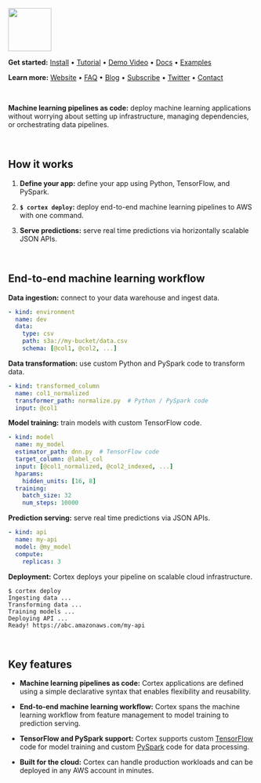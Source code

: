 <img src='https://s3-us-west-2.amazonaws.com/cortex-public/logo.png' height='88'>

<br>

**Get started:** [Install](https://docs.cortex.dev/install) • [Tutorial](https://docs.cortex.dev/tutorial) • [Demo Video](https://www.youtube.com/watch?v=vcistUor0b4) • <!-- CORTEX_VERSION_MINOR_STABLE e.g. https://docs.cortex.dev/v/0.2/ -->[Docs](https://docs.cortex.dev) • <!-- CORTEX_VERSION_MINOR_STABLE -->[Examples](https://github.com/cortexlabs/cortex/tree/0.3/examples)

**Learn more:** [Website](https://cortex.dev) • [FAQ](https://docs.cortex.dev/faq) • [Blog](https://blog.cortex.dev) • [Subscribe](https://cortexlabs.us20.list-manage.com/subscribe?u=a1987373ab814f20961fd90b4&id=ae83491e1c) • [Twitter](https://twitter.com/cortex_deploy) • [Contact](mailto:hello@cortex.dev)

<br>

**Machine learning pipelines as code:** deploy machine learning applications without worrying about setting up infrastructure, managing dependencies, or orchestrating data pipelines.

<br>

## How it works

1. **Define your app:** define your app using Python, TensorFlow, and PySpark.

2. **`$ cortex deploy`:** deploy end-to-end machine learning pipelines to AWS with one command.

3. **Serve predictions:** serve real time predictions via horizontally scalable JSON APIs.

<br>

## End-to-end machine learning workflow

**Data ingestion:** connect to your data warehouse and ingest data.

```yaml
- kind: environment
  name: dev
  data:
    type: csv
    path: s3a://my-bucket/data.csv
    schema: [@col1, @col2, ...]
```

**Data transformation:** use custom Python and PySpark code to transform data.

```yaml
- kind: transformed_column
  name: col1_normalized
  transformer_path: normalize.py  # Python / PySpark code
  input: @col1
```

**Model training:** train models with custom TensorFlow code.

```yaml
- kind: model
  name: my_model
  estimator_path: dnn.py  # TensorFlow code
  target_column: @label_col
  input: [@col1_normalized, @col2_indexed, ...]
  hparams:
    hidden_units: [16, 8]
  training:
    batch_size: 32
    num_steps: 10000
```

**Prediction serving:** serve real time predictions via JSON APIs.

```yaml
- kind: api
  name: my-api
  model: @my_model
  compute:
    replicas: 3
```

**Deployment:** Cortex deploys your pipeline on scalable cloud infrastructure.

```
$ cortex deploy
Ingesting data ...
Transforming data ...
Training models ...
Deploying API ...
Ready! https://abc.amazonaws.com/my-api
```

<br>

## Key features

- **Machine learning pipelines as code:** Cortex applications are defined using a simple declarative syntax that enables flexibility and reusability.

- **End-to-end machine learning workflow:** Cortex spans the machine learning workflow from feature management to model training to prediction serving.

- **TensorFlow and PySpark support:** Cortex supports custom [TensorFlow](https://www.tensorflow.org) code for model training and custom [PySpark](https://spark.apache.org/docs/latest/api/python/index.html) code for data processing.

- **Built for the cloud:** Cortex can handle production workloads and can be deployed in any AWS account in minutes.
